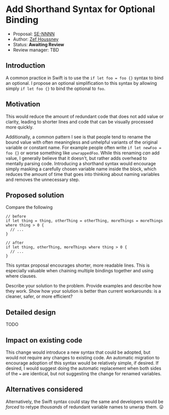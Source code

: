 # Add Shorthand Syntax for Optional Binding

* Proposal: [SE-NNNN](https://github.com/apple/swift-evolution/proposals/NNNN-optional-binding-shorthand.md)
* Author: [Zef Houssney](https://github.com/zef)
* Status: **Awaiting Review**
* Review manager: TBD

## Introduction

A common practice in Swift is to use the `if let foo = foo {}` syntax to bind an
optional. I propose an optional simplification to this syntax by allowing simply
`if let foo {}` to bind the optional to `foo`.


## Motivation

This would reduce the amount of redundant code that does not add value or
clarity, leading to shorter lines and code that can be visually processed more
quickly.

Additionally, a common pattern I see is that people tend to rename the bound
value with often meaningless and unhelpful variants of the original variable or
constant name. For example people often write `if let newFoo = foo {}` or worse
something like `unwrappedFoo`. While this renaming _can_ add value, I generally
believe that it doesn't, but rather adds overhead to mentally parsing code.
Introducing a shorthand syntax would encourage simply masking a carefully chosen
variable name inside the block, which reduces the amount of time that goes into
thinking about naming variables and removes the unnecessary step.


## Proposed solution

Compare the following
```
// before
if let thing = thing, otherThing = otherThing, moreThings = moreThings where thing > 0 {
  // ...
}

// after
if let thing, otherThing, moreThings where thing > 0 {
  // ...
}
```

This syntax proposal encourages shorter, more readable lines. This is especially
valuable when chaining multiple bindings together and using where clauses.



Describe your solution to the problem. Provide examples and describe
how they work. Show how your solution is better than current
workarounds: is a cleaner, safer, or more efficient?


## Detailed design

TODO


## Impact on existing code

This change would introduce a new syntax that could be adopted, but would not
require any changes to existing code. An automatic migration to encourage
adoption of this syntax would be relatively simple, if desired. If desired, I
would suggest doing the automatic replacement when both sides of the `=` are
identical, but not suggesting the change for renamed variables.


## Alternatives considered

Alternatively, the Swift syntax could stay the same and developers would be
_forced_ to retype _thousands_ of redundant variable names to unwrap them. :stuck_out_tongue:

